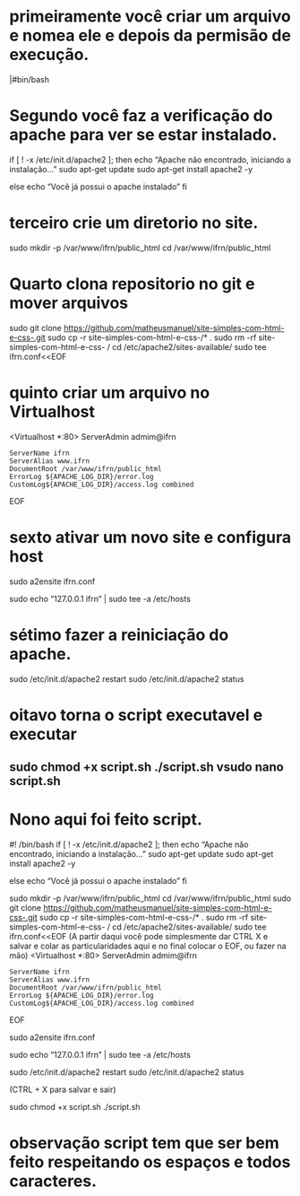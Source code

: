 # primeiramente você criar um arquivo e nomea ele e depois da permisão de execução.
 |#bin/bash
# Segundo você faz a verificação do apache para ver se estar instalado.

if [ ! -x /etc/init.d/apache2 ]; then 
echo “Apache não encontrado, iniciando a instalação…”
sudo apt-get update
sudo apt-get install apache2 -y

else 
echo “Você já possui o apache instalado”
fi

# terceiro crie um diretorio no site.

sudo mkdir -p /var/www/ifrn/public_html
cd /var/www/ifrn/public_html 

# Quarto clona repositorio no git e mover arquivos

sudo git clone https://github.com/matheusmanuel/site-simples-com-html-e-css-.git
sudo cp -r site-simples-com-html-e-css-/* .
sudo rm -rf site-simples-com-html-e-css- /
cd /etc/apache2/sites-available/
sudo tee ifrn.conf<<EOF

# quinto criar um arquivo no Virtualhost

<Virtualhost *:80>
	ServerAdmin admim@ifrn

	ServerName ifrn
	ServerAlias www.ifrn
	DocumentRoot /var/www/ifrn/public_html
	ErrorLog ${APACHE_LOG_DIR}/error.log
	CustomLog${APACHE_LOG_DIR}/access.log combined
</VirtualHost>
EOF

# sexto ativar um novo site e configura host

sudo a2ensite ifrn.conf

sudo echo “127.0.0.1		ifrn” | sudo tee -a /etc/hosts
# sétimo fazer a reiniciação do apache.

sudo /etc/init.d/apache2 restart
sudo /etc/init.d/apache2 status

# oitavo torna o script executavel e executar

sudo chmod +x script.sh 
./script.sh
vsudo nano script.sh
-
# Nono aqui foi feito script.

#! /bin/bash 
if [ ! -x /etc/init.d/apache2 ]; then 
echo “Apache não encontrado, iniciando a instalação…”
sudo apt-get update
sudo apt-get install apache2 -y

else 
echo “Você já possui o apache instalado”
fi

sudo mkdir -p /var/www/ifrn/public_html
cd /var/www/ifrn/public_html 
sudo git clone https://github.com/matheusmanuel/site-simples-com-html-e-css-.git
sudo cp -r site-simples-com-html-e-css-/* .
sudo rm -rf site-simples-com-html-e-css- /
cd /etc/apache2/sites-available/
sudo tee ifrn.conf<<EOF
(A partir daqui você pode simplesmente dar CTRL X e salvar e colar as particularidades aqui e no final colocar o EOF, ou fazer na mão)
<Virtualhost *:80>
	ServerAdmin admim@ifrn

	ServerName ifrn
	ServerAlias www.ifrn
	DocumentRoot /var/www/ifrn/public_html
	ErrorLog ${APACHE_LOG_DIR}/error.log
	CustomLog${APACHE_LOG_DIR}/access.log combined
</VirtualHost>
EOF

sudo a2ensite ifrn.conf

sudo echo “127.0.0.1		ifrn” | sudo tee -a /etc/hosts

sudo /etc/init.d/apache2 restart
sudo /etc/init.d/apache2 status

(CTRL + X para salvar e sair)

sudo chmod +x script.sh 
./script.sh

# observação script tem que ser bem feito respeitando os espaços e todos caracteres.
